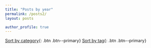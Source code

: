 ```yaml
---
title: "Posts by year"
permalink: /posts2/
layout: posts

author_profile: true
---
```

[Sort by category](/categories){: .btn .btn--primary} [Sort by tag](/tags){: .btn .btn--primary}


